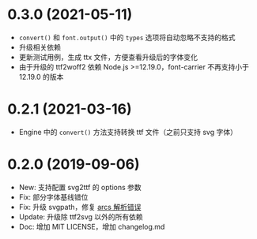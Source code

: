 # 0.3.0 (2021-05-11)
- `convert()` 和 `font.output()` 中的 `types` 选项将自动忽略不支持的格式
- 升级相关依赖
- 更新测试用例，生成 ttx 文件，方便查看升级后的字体变化
- 由于升级的 ttf2woff2 依赖 Node.js >=12.19.0，font-carrier 不再支持小于 12.19.0 的版本
# 0.2.1 (2021-03-16)
- Engine 中的 `convert()` 方法支持转换 ttf 文件（之前只支持 svg 字体）

# 0.2.0 (2019-09-06)
- New: 支持配置 svg2ttf 的 options 参数
- Fix: 部分字体基线错位
- Fix: 升级 svgpath，修复 [arcs 解析错误](https://github.com/fontello/svgpath/issues/23)
- Update: 升级除 ttf2svg 以外的所有依赖
- Doc: 增加 MIT LICENSE，增加 changelog.md
